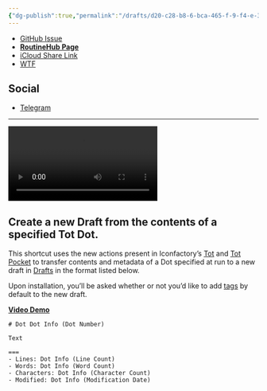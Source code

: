 ```yaml
---
{"dg-publish":true,"permalink":"/drafts/d20-c28-b8-6-bca-465-f-9-f4-e-30-f4-eda-4-d0-e2/","dgHomeLink":true,"dgPassFrontmatter":false}
---
```



- [GitHub Issue](https://github.com/extratone/i/issues/179)
- [**RoutineHub Page**](https://routinehub.co/shortcut/11541)
- [iCloud Share Link](https://www.icloud.com/shortcuts/5a552300384e4d9983dddf9e55f5a983)
- [WTF](https://davidblue.wtf/drafts/D20C28B8-6BCA-465F-9F4E-30F4EDA4D0E2.html)

## Social

- [Telegram](https://t.me/extratone/10984)

---

<video controls>
  <source src=“https://user-images.githubusercontent.com/43663476/162558655-77b73e22-9b24-4991-9351-dea875b842bc.MOV”>
</video>

## Create a new Draft from the contents of a specified Tot Dot.

This shortcut uses the new actions present in Iconfactory’s [Tot](https://apps.apple.com/us/app/tot/id1491071483) and [Tot Pocket](https://apps.apple.com/us/app/tot-pocket/id1498235191) to transfer contents and metadata of a Dot specified at run to a new draft in [Drafts](https://apps.apple.com/us/app/drafts/id1435957248) in the format listed below.

Upon installation, you’ll be asked whether or not you’d like to add [tags](https://docs.getdrafts.com/docs/drafts/tagging) by default to the new draft.

[**Video Demo**](https://user-images.githubusercontent.com/43663476/162558655-77b73e22-9b24-4991-9351-dea875b842bc.MOV)

```
# Dot Dot Info (Dot Number)

Text

===
- Lines: Dot Info (Line Count)
- Words: Dot Info (Word Count)
- Characters: Dot Info (Character Count)
- Modified: Dot Info (Modification Date)
```